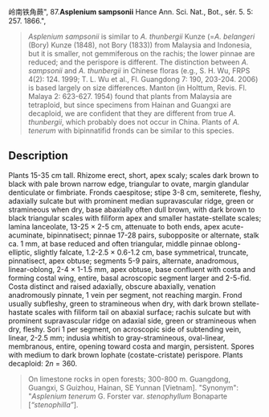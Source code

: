 岭南铁角蕨",
87.**Asplenium sampsonii** Hance Ann. Sci. Nat., Bot., sér. 5. 5: 257. 1866.",

> *Asplenium sampsonii* is similar to *A. thunbergii* Kunze (=*A. belangeri* (Bory) Kunze (1848), not Bory (1833)) from Malaysia and Indonesia, but it is smaller, not gemmiferous on the rachis; the lower pinnae are reduced; and the perispore is different. The distinction between *A. sampsonii* and *A. thunbergii* in Chinese floras (e.g., S. H. Wu, FRPS 4(2): 124. 1999; T. L. Wu et al., Fl. Guangdong 7: 190, 203-204. 2006) is based largely on size differences. Manton (in Holttum, Revis. Fl. Malaya 2: 623-627. 1954) found that plants from Malaysia are tetraploid, but since specimens from Hainan and Guangxi are decaploid, we are confident that they are different from true *A. thunbergii*, which probably does not occur in China. Plants of *A. tenerum* with bipinnatifid fronds can be similar to this species.

## Description
Plants 15-35 cm tall. Rhizome erect, short, apex scaly; scales dark brown to black with pale brown narrow edge, triangular to ovate, margin glandular denticulate or fimbriate. Fronds caespitose; stipe 3-8 cm, semiterete, fleshy, adaxially sulcate but with prominent median supravascular ridge, green or stramineous when dry, base abaxially often dull brown, with dark brown to black triangular scales with filiform apex and smaller hastate-stellate scales; lamina lanceolate, 13-25 × 2-5 cm, attenuate to both ends, apex acute-acuminate, bipinnatisect; pinnae 17-28 pairs, subopposite or alternate, stalk ca. 1 mm, at base reduced and often triangular, middle pinnae oblong-elliptic, slightly falcate, 1.2-2.5 × 0.6-1.2 cm, base symmetrical, truncate, pinnatisect, apex obtuse; segments 5-9 pairs, alternate, anadromous, linear-oblong, 2-4 × 1-1.5 mm, apex obtuse, base confluent with costa and forming costal wing, entire, basal acroscopic segment larger and 2-5-fid. Costa distinct and raised adaxially, obscure abaxially, venation anadromously pinnate, 1 vein per segment, not reaching margin. Frond usually subfleshy, green to stramineous when dry, with dark brown stellate-hastate scales with filiform tail on abaxial surface; rachis sulcate but with prominent supravascular ridge on adaxial side, green or stramineous when dry, fleshy. Sori 1 per segment, on acroscopic side of subtending vein, linear, 2-2.5 mm; indusia whitish to gray-stramineous, oval-linear, membranous, entire, opening toward costa and margin, persistent. Spores with medium to dark brown lophate (costate-cristate) perispore. Plants decaploid: 2*n* = 360.

> On limestone rocks in open forests; 300-800 m. Guangdong, Guangxi, S Guizhou, Hainan, SE Yunnan [Vietnam].
  "Synonym": "*Asplenium tenerum* G. Forster var. *stenophyllum* Bonaparte [*“stenophilla”*].
